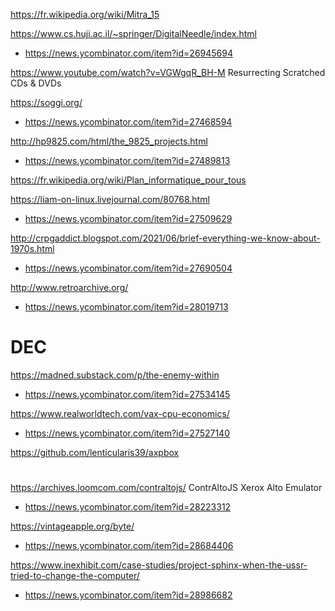 https://fr.wikipedia.org/wiki/Mitra_15

https://www.cs.huji.ac.il/~springer/DigitalNeedle/index.html
* https://news.ycombinator.com/item?id=26945694

https://www.youtube.com/watch?v=VGWgqR_BH-M Resurrecting Scratched CDs & DVDs

https://soggi.org/
* https://news.ycombinator.com/item?id=27468594

http://hp9825.com/html/the_9825_projects.html
* https://news.ycombinator.com/item?id=27489813

https://fr.wikipedia.org/wiki/Plan_informatique_pour_tous

https://liam-on-linux.livejournal.com/80768.html
* https://news.ycombinator.com/item?id=27509629

http://crpgaddict.blogspot.com/2021/06/brief-everything-we-know-about-1970s.html
* https://news.ycombinator.com/item?id=27690504

http://www.retroarchive.org/
* https://news.ycombinator.com/item?id=28019713

# DEC
https://madned.substack.com/p/the-enemy-within
* https://news.ycombinator.com/item?id=27534145

https://www.realworldtech.com/vax-cpu-economics/
* https://news.ycombinator.com/item?id=27527140

https://github.com/lenticularis39/axpbox

#
https://archives.loomcom.com/contraltojs/ ContrAltoJS Xerox Alto Emulator
* https://news.ycombinator.com/item?id=28223312


https://vintageapple.org/byte/
* https://news.ycombinator.com/item?id=28684406

https://www.inexhibit.com/case-studies/project-sphinx-when-the-ussr-tried-to-change-the-computer/
* https://news.ycombinator.com/item?id=28986682





